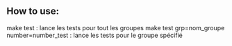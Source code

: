 How to use:
------------------------------------------------------
make test : lance les tests pour tout les groupes
make test grp=nom_groupe number=number_test : lance les tests pour le groupe spécifié
